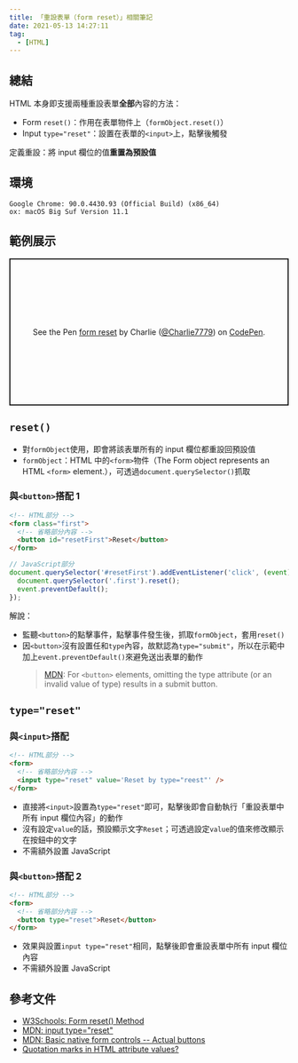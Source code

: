 ```yaml
---
title: 「重設表單（form reset）」相關筆記
date: 2021-05-13 14:27:11
tag:
  - [HTML]
---
```


## 總結

HTML 本身即支援兩種重設表單**全部**內容的方法：

- Form `reset()`：作用在表單物件上（`formObject.reset()`）
- Input `type="reset"`：設置在表單的`<input>`上，點擊後觸發

定義重設：將 input 欄位的值**重置為預設值**

## 環境

```
Google Chrome: 90.0.4430.93 (Official Build) (x86_64)
ox: macOS Big Suf Version 11.1
```

## 範例展示

<p class="codepen" data-height="265" data-theme-id="dark" data-default-tab="html,result" data-user="Charlie7779" data-slug-hash="YzZwRxa" style="height: 265px; box-sizing: border-box; display: flex; align-items: center; justify-content: center; border: 2px solid; margin: 1em 0; padding: 1em;" data-pen-title="form reset">
  <span>See the Pen <a href="https://codepen.io/Charlie7779/pen/YzZwRxa">
  form reset</a> by Charlie (<a href="https://codepen.io/Charlie7779">@Charlie7779</a>)
  on <a href="https://codepen.io">CodePen</a>.</span>
</p>
<script async src="https://cpwebassets.codepen.io/assets/embed/ei.js"></script>

## `reset()`

- 對`formObject`使用，即會將該表單所有的 input 欄位都重設回預設值
- `formObject`：HTML 中的`<form>`物件（The Form object represents an HTML `<form>` element.），可透過`document.querySelector()`抓取

### 與`<button>`搭配 1

```html
<!-- HTML部分 -->
<form class="first">
  <!-- 省略部分內容 -->
  <button id="resetFirst">Reset</button>
</form>
```

```js
// JavaScript部分
document.querySelector('#resetFirst').addEventListener('click', (event) => {
  document.querySelector('.first').reset();
  event.preventDefault();
});
```

解說：

- 監聽`<button>`的點擊事件，點擊事件發生後，抓取`formObject`，套用`reset()`
- 因`<button>`沒有設置任和`type`內容，故默認為`type="submit"`，所以在示範中加上`event.preventDefault()`來避免送出表單的動作
  > [MDN](https://developer.mozilla.org/en-US/docs/Learn/Forms/Basic_native_form_controls#actual_buttons): For `<button>` elements, omitting the type attribute (or an invalid value of type) results in a submit button.

## `type="reset"`

### 與`<input>`搭配

```html
<!-- HTML部分 -->
<form>
  <!-- 省略部分內容 -->
  <input type="reset" value='Reset by type="reest"' />
</form>
```

- 直接將`<input>`設置為`type="reset"`即可，點擊後即會自動執行「重設表單中所有 input 欄位內容」的動作
- 沒有設定`value`的話，預設顯示文字`Reset`；可透過設定`value`的值來修改顯示在按鈕中的文字
- 不需額外設置 JavaScript

### 與`<button>`搭配 2

```html
<!-- HTML部分 -->
<form>
  <!-- 省略部分內容 -->
  <button type="reset">Reset</button>
</form>
```

- 效果與設置`input type="reset"`相同，點擊後即會重設表單中所有 input 欄位內容
- 不需額外設置 JavaScript

## 參考文件

- [W3Schools: Form reset() Method](https://www.w3schools.com/jsref/met_form_reset.asp)
- [MDN: input type="reset"](https://developer.mozilla.org/en-US/docs/Web/HTML/Element/input/reset)
- [MDN: Basic native form controls -- Actual buttons](https://developer.mozilla.org/en-US/docs/Learn/Forms/Basic_native_form_controls#actual_buttons)
- [Quotation marks in HTML attribute values?](https://stackoverflow.com/a/9760424/15028185)
